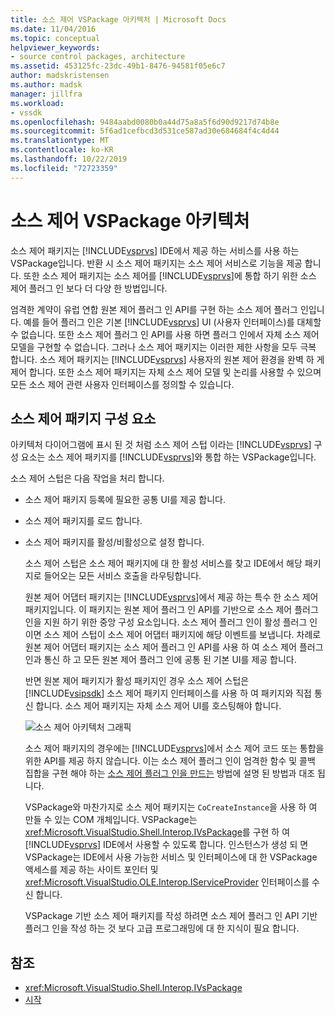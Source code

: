 ```yaml
---
title: 소스 제어 VSPackage 아키텍처 | Microsoft Docs
ms.date: 11/04/2016
ms.topic: conceptual
helpviewer_keywords:
- source control packages, architecture
ms.assetid: 453125fc-23dc-49b1-8476-94581f05e6c7
author: madskristensen
ms.author: madsk
manager: jillfra
ms.workload:
- vssdk
ms.openlocfilehash: 9484aabd0080b0a44d75a8a5f6d90d9217d74b8e
ms.sourcegitcommit: 5f6ad1cefbcd3d531ce587ad30e684684f4c4d44
ms.translationtype: MT
ms.contentlocale: ko-KR
ms.lasthandoff: 10/22/2019
ms.locfileid: "72723359"
---
```

# <a name="source-control-vspackage-architecture"></a>소스 제어 VSPackage 아키텍처
소스 제어 패키지는 [!INCLUDE[vsprvs](../../code-quality/includes/vsprvs_md.md)] IDE에서 제공 하는 서비스를 사용 하는 VSPackage입니다. 반환 시 소스 제어 패키지는 소스 제어 서비스로 기능을 제공 합니다. 또한 소스 제어 패키지는 소스 제어를 [!INCLUDE[vsprvs](../../code-quality/includes/vsprvs_md.md)]에 통합 하기 위한 소스 제어 플러그 인 보다 더 다양 한 방법입니다.

 엄격한 계약이 유럽 연합 원본 제어 플러그 인 API를 구현 하는 소스 제어 플러그 인입니다. 예를 들어 플러그 인은 기본 [!INCLUDE[vsprvs](../../code-quality/includes/vsprvs_md.md)] UI (사용자 인터페이스)를 대체할 수 없습니다. 또한 소스 제어 플러그 인 API를 사용 하면 플러그 인에서 자체 소스 제어 모델을 구현할 수 없습니다. 그러나 소스 제어 패키지는 이러한 제한 사항을 모두 극복 합니다. 소스 제어 패키지는 [!INCLUDE[vsprvs](../../code-quality/includes/vsprvs_md.md)] 사용자의 원본 제어 환경을 완벽 하 게 제어 합니다. 또한 소스 제어 패키지는 자체 소스 제어 모델 및 논리를 사용할 수 있으며 모든 소스 제어 관련 사용자 인터페이스를 정의할 수 있습니다.

## <a name="source-control-package-components"></a>소스 제어 패키지 구성 요소
 아키텍처 다이어그램에 표시 된 것 처럼 소스 제어 스텁 이라는 [!INCLUDE[vsprvs](../../code-quality/includes/vsprvs_md.md)] 구성 요소는 소스 제어 패키지를 [!INCLUDE[vsprvs](../../code-quality/includes/vsprvs_md.md)]와 통합 하는 VSPackage입니다.

 소스 제어 스텁은 다음 작업을 처리 합니다.

- 소스 제어 패키지 등록에 필요한 공통 UI를 제공 합니다.

- 소스 제어 패키지를 로드 합니다.

- 소스 제어 패키지를 활성/비활성으로 설정 합니다.

  소스 제어 스텁은 소스 제어 패키지에 대 한 활성 서비스를 찾고 IDE에서 해당 패키지로 들어오는 모든 서비스 호출을 라우팅합니다.

  원본 제어 어댑터 패키지는 [!INCLUDE[vsprvs](../../code-quality/includes/vsprvs_md.md)]에서 제공 하는 특수 한 소스 제어 패키지입니다. 이 패키지는 원본 제어 플러그 인 API를 기반으로 소스 제어 플러그 인을 지원 하기 위한 중앙 구성 요소입니다. 소스 제어 플러그 인이 활성 플러그 인 이면 소스 제어 스텁이 소스 제어 어댑터 패키지에 해당 이벤트를 보냅니다. 차례로 원본 제어 어댑터 패키지는 소스 제어 플러그 인 API를 사용 하 여 소스 제어 플러그 인과 통신 하 고 모든 원본 제어 플러그 인에 공통 된 기본 UI를 제공 합니다.

  반면 원본 제어 패키지가 활성 패키지인 경우 소스 제어 스텁은 [!INCLUDE[vsipsdk](../../extensibility/includes/vsipsdk_md.md)] 소스 제어 패키지 인터페이스를 사용 하 여 패키지와 직접 통신 합니다. 소스 제어 패키지는 자체 소스 제어 UI를 호스팅해야 합니다.

  ![소스 제어 아키텍처 그래픽](../../extensibility/internals/media/vsipsccarch.gif "VSIPSCCArch")

  소스 제어 패키지의 경우에는 [!INCLUDE[vsprvs](../../code-quality/includes/vsprvs_md.md)]에서 소스 제어 코드 또는 통합을 위한 API를 제공 하지 않습니다. 이는 소스 제어 플러그 인이 엄격한 함수 및 콜백 집합을 구현 해야 하는 [소스 제어 플러그 인을 만드는](../../extensibility/internals/creating-a-source-control-plug-in.md) 방법에 설명 된 방법과 대조 됩니다.

  VSPackage와 마찬가지로 소스 제어 패키지는 `CoCreateInstance`을 사용 하 여 만들 수 있는 COM 개체입니다. VSPackage는 <xref:Microsoft.VisualStudio.Shell.Interop.IVsPackage>를 구현 하 여 [!INCLUDE[vsprvs](../../code-quality/includes/vsprvs_md.md)] IDE에서 사용할 수 있도록 합니다. 인스턴스가 생성 되 면 VSPackage는 IDE에서 사용 가능한 서비스 및 인터페이스에 대 한 VSPackage 액세스를 제공 하는 사이트 포인터 및 <xref:Microsoft.VisualStudio.OLE.Interop.IServiceProvider> 인터페이스를 수신 합니다.

  VSPackage 기반 소스 제어 패키지를 작성 하려면 소스 제어 플러그 인 API 기반 플러그 인을 작성 하는 것 보다 고급 프로그래밍에 대 한 지식이 필요 합니다.

## <a name="see-also"></a>참조
- <xref:Microsoft.VisualStudio.Shell.Interop.IVsPackage>
- [시작](../../extensibility/internals/getting-started-with-source-control-vspackages.md)
